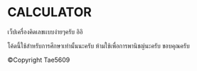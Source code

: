 # CALCULATOR
เว็ปเครื่องคิดเลขเเบบง่ายๆครับ อิอิ

โค้ดนี้ใช้สำหรับการศึกษาเท่านั้นนะครับ ห้ามใช้เพื่อการพานิชญ์นะครับ ขอบคุณครับ

©Copyright Tae5609
